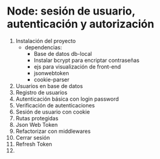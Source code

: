 # Node: sesión de usuario, autenticación y autorización

1. Instalación del proyecto
    - dependencias: 
        * Base de datos db-local 
        * Instalar bcrypt para encriptar contraseñas
        * ejs para visualización de front-end
        * jsonwebtoken
        * cookie-parser
2. Usuarios en base de datos
3. Registro de usuarios
4. Autenticación básica con login password
5. Verificación de autenticaciones
6. Sesión de usuario con cookie
7. Rutas protegidas
8. Json Web Token
9. Refactorizar con middlewares
10. Cerrar sesión
11. Refresh Token 
12. 